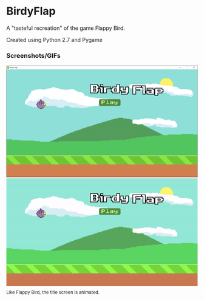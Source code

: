 # BirdyFlap
A "tasteful recreation" of the game Flappy Bird.

Created using Python 2.7 and Pygame

### Screenshots/GIFs
![Titlescreen screenshot](/screenshots/titlescreen.png?raw=true "Title Screen")
![Titlescreen gif](/screenshots/titlescreen_gif.gif?raw=true "Title Screen GIF")
<br />
<sub>Like Flappy Bird, the title screen is animated.</sub>
